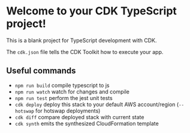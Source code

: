 # Welcome to your CDK TypeScript project!

This is a blank project for TypeScript development with CDK.

The `cdk.json` file tells the CDK Toolkit how to execute your app.

## Useful commands

- `npm run build` compile typescript to js
- `npm run watch` watch for changes and compile
- `npm run test` perform the jest unit tests
- `cdk deploy` deploy this stack to your default AWS account/region (`--hotswap` for hotswap deployments)
- `cdk diff` compare deployed stack with current state
- `cdk synth` emits the synthesized CloudFormation template
